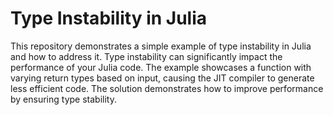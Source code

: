 # Type Instability in Julia

This repository demonstrates a simple example of type instability in Julia and how to address it. Type instability can significantly impact the performance of your Julia code.  The example showcases a function with varying return types based on input, causing the JIT compiler to generate less efficient code. The solution demonstrates how to improve performance by ensuring type stability.